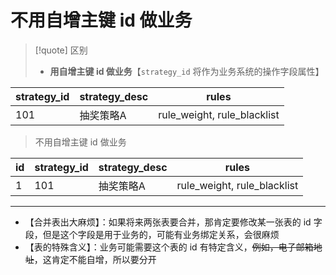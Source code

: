 # 不用自增主键 id 做业务
> [!quote] 区别
>
> * **用自增主键 id 做业务**【`strategy_id` 将作为业务系统的操作字段属性】

| strategy\_id | strategy\_desc | rules                         |
| ------------ | -------------- | ----------------------------- |
| 101          | 抽奖策略A          | rule\_weight, rule\_blacklist |

> 不用自增主键 id 做业务

| id | strategy\_id | strategy\_desc | rules                         |
| -- | ------------ | -------------- | ----------------------------- |
| 1  | 101          | 抽奖策略A          | rule\_weight, rule\_blacklist |

***

* 【合并表出大麻烦】：如果将来两张表要合并，那肯定要修改某一张表的 id 字段，但是这个字段是用于业务的，可能有业务绑定关系，会很麻烦
* 【表的特殊含义】：业务可能需要这个表的 id 有特定含义，~~例如，电子邮箱地址~~，这肯定不能自增，所以要分开
